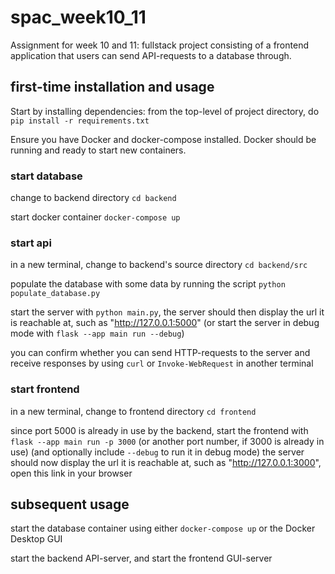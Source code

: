 # spac_week10_11

Assignment for week 10 and 11: fullstack project consisting of a frontend application that users can send API-requests to a database through.
 
 
## first-time installation and usage

Start by installing dependencies: from the top-level of project directory, do `pip install -r requirements.txt`

Ensure you have Docker and docker-compose installed. Docker should be running and ready to start new containers.

### start database

change to backend directory `cd backend`

start docker container `docker-compose up`

### start api

in a new terminal, change to backend's source directory `cd backend/src`

populate the database with some data by running the script `python populate_database.py`

start the server with `python main.py`, the server should then display the url it is reachable at, such as "http://127.0.0.1:5000"
(or start the server in debug mode with `flask --app main run --debug`)

you can confirm whether you can send HTTP-requests to the server and receive responses by using `curl` or `Invoke-WebRequest` in another terminal

### start frontend

in a new terminal, change to frontend directory `cd frontend`

since port 5000 is already in use by the backend, start the frontend with `flask --app main run -p 3000` (or another port number, if 3000 is already in use) (and optionally include `--debug` to run it in debug mode)
the server should now display the url it is reachable at, such as "http://127.0.0.1:3000", open this link in your browser

## subsequent usage

start the database container using either `docker-compose up` or the Docker Desktop GUI

start the backend API-server, and start the frontend GUI-server